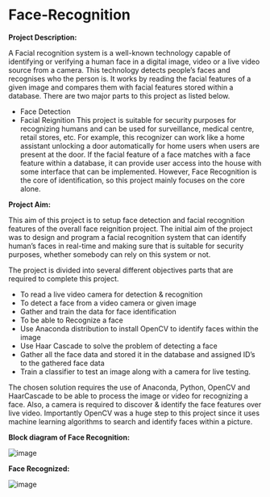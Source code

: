 # Face-Recognition

**Project Description:**

A Facial recognition system is a well-known technology capable of identifying or verifying a human face in a digital image, video or a live video source from a camera. This technology detects people’s faces and recognises who the person is. It works by reading the facial features of a given image and compares them with facial features stored within a database. 
There are two major parts to this project as listed below.
* Face Detection
* Facial Reignition
This project is suitable for security purposes for recognizing humans and can be used for surveillance, medical centre, retail stores, etc. For example, this recognizer can work like a home assistant unlocking a door automatically for home users when users are present at the door. If the facial feature of a face matches with a face feature within a database, it can provide user access into the house with some interface that can be implemented. However, Face Recognition is the core of identification, so this project mainly focuses on the core alone.

**Project Aim:**

This aim of this project is to setup face detection and facial recognition features of the overall face reignition project. The initial aim of the project was to design and program a facial recognition system that can identify human’s faces in real-time and making sure that is suitable for security purposes, whether somebody can rely on this system or not. 

The project is divided into several different objectives parts that are required to complete this project.
* To read a live video camera for detection & recognition 
* To detect a face from a video camera or given image 
* Gather and train the data for face identification 
* To be able to Recognize a face 
* Use Anaconda distribution to install OpenCV to identify faces within the image
* Use Haar Cascade to solve the problem of detecting a face
* Gather all the face data and stored it in the database and assigned ID’s to the gathered face data
* Train a classifier to test an image along with a camera for live testing.

The chosen solution requires the use of Anaconda, Python, OpenCV and HaarCascade to be able to process the image or video for recognizing a face. Also, a camera is required to discover & identify the face features over live video. 
Importantly OpenCV was a huge step to this project since it uses machine learning algorithms to search and identify faces within a picture.

**Block diagram of Face Recognition:**

![image](https://user-images.githubusercontent.com/73076876/135737701-5cc8bf77-1841-4fa8-b466-51233052b1df.png)

**Face Recognized:**

![image](https://user-images.githubusercontent.com/73076876/135737723-7176f8bd-db54-475b-b610-18a2b5edd6df.png)
